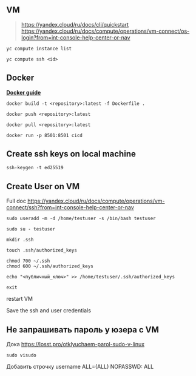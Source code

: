 ## VM
> https://yandex.cloud/ru/docs/cli/quickstart  
> https://yandex.cloud/ru/docs/compute/operations/vm-connect/os-login?from=int-console-help-center-or-nav
```commandline
yc compute instance list
```
```commandline
yc compute ssh <id>
```

## Docker
**[Docker guide](https://vladilen.notion.site/Docker-2021-a72201ec8573461c8a2e62e2fcf33aa3)**
```commandline
docker build -t <repository>:latest -f Dockerfile .
```
```commandline
docker push <repository>:latest
```
```commandline
docker pull <repository>:latest
```
```commandline
docker run -p 8501:8501 cicd
```

## Create ssh keys on local machine

```commandline
ssh-keygen -t ed25519
```



## Create User on VM
Full doc https://yandex.cloud/ru/docs/compute/operations/vm-connect/ssh?from=int-console-help-center-or-nav

```commandline
sudo useradd -m -d /home/testuser -s /bin/bash testuser
```

```commandline
sudo su - testuser
```

```commandline
mkdir .ssh

touch .ssh/authorized_keys

chmod 700 ~/.ssh
chmod 600 ~/.ssh/authorized_keys
```

```commandline
echo "<публичный_ключ>" >> /home/testuser/.ssh/authorized_keys
```

```commandline
exit
```

restart VM 

Save the ssh and user credentials

## Не запрашивать пароль у юзера с VM
Дока https://losst.pro/otklyuchaem-parol-sudo-v-linux

```commandline
sudo visudo
```
Добавить строчку 
username ALL=(ALL) NOPASSWD: ALL

